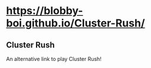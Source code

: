 # https://blobby-boi.github.io/Cluster-Rush/
## Cluster Rush
An alternative link to play Cluster Rush!
